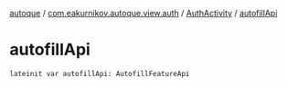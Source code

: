 [autoque](../../index.md) / [com.eakurnikov.autoque.view.auth](../index.md) / [AuthActivity](index.md) / [autofillApi](./autofill-api.md)

# autofillApi

`lateinit var autofillApi: AutofillFeatureApi`